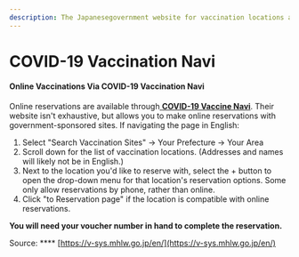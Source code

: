 ```yaml
---
description: The Japanesegovernment website for vaccination locations and reservations.
---
```


# COVID-19 Vaccination Navi

#### Online Vaccinations Via COVID-19 Vaccination Navi

Online reservations are available through[ **COVID-19 Vaccine Navi**](https://v-sys.mhlw.go.jp/en/). Their website isn't exhaustive, but allows you to make online reservations with government-sponsored sites. If navigating the page in English:

1. Select "Search Vaccination Sites" -> Your Prefecture -> Your Area
2. Scroll down for the list of vaccination locations. (Addresses and names will likely not be in English.)
3. Next to the location you'd like to reserve with, select the + button to open the drop-down menu for that location's reservation options. Some only allow reservations by phone, rather than online.
4. Click "to Reservation page" if the location is compatible with online reservations.

**You will need your voucher number in hand to complete the reservation.**

Source: **** [https://v-sys.mhlw.go.jp/en/](https://v-sys.mhlw.go.jp/en/)
